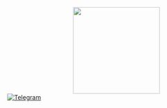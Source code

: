 <div id="header" align="center">
  <img src="https://media.giphy.com/media/B6IBrYTyvo1UJOXF9u/giphy.gif" width="200"/>
</div>

<div id="badges">
  <a href="https://t.me/AristoCrafte4">
    <img src="https://img.icons8.com/fluency/512/telegram-app.png" alt="Telegram"/></a>
</div>
